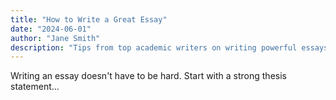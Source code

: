 ```yaml
---
title: "How to Write a Great Essay"
date: "2024-06-01"
author: "Jane Smith"
description: "Tips from top academic writers on writing powerful essays."
---
```


Writing an essay doesn't have to be hard. Start with a strong thesis statement...
